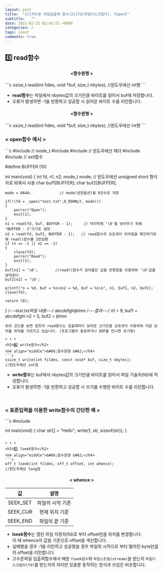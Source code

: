 ```yaml
---
layout: post
title:  "[C]저수준 파일입출력 함수(2)[fd(파일디스크립터), fopen]"
subtitle:   ""
date: 2021-02-21 02:45:51 +0900
categories: c
tags: inout
comments: true
---
```


<h2>5️⃣ read함수</h2>
<h4 align="middle">&#60;함수원형 &#62;</h4>
```c
ssize_t read(int fides, void *buf, size_t nbytes);
//윈도우에선 int형
```

* **read함수**는 파일에서 nbytes값의 크기만큼 바이트를 읽어서 buf에 저장합니다.
* 오류가 발생하면 -1을 반환하고 성공할 시 읽어온 바이트 수를 리턴합니다.

<h4 align="middle">&#60;함수원형 &#62;</h4>
```c
ssize_t read(int fides, void *buf, size_t nbytes);
//윈도우에선 int형
```
<br />
<h3 align="left">&#60; open함수 예시 &#62;</h3>
```c
#include <sys/stat.h>          // mode_t
#include <fcntl.h>
#include <unistd.h>            // 윈도우에선 <io.h>헤더
#include <stdio.h>
#include <stdlib.h>           // exit함수

#define BUFFER (10)

int main(void)
{
    int fd, n1, n2;
    mode_t mode;      // 윈도우에선 unsigned short 형식자로 바꿔서 사용
    char buf1[BUFFER];
    char buf2[BUFFER];

    mode = 0644;             // mode(권한옵션)을 8진수로 저장

    if(!(fd = _open("test.txt",O_RDONLY, mode)))
    {
        perror("Open");
        exit(1);
    }
    n1 = read(fd, buf, BUFFER - 1);     // 마지막에 '\0'을 넣어주기 위해 "BUFFER - 1"크기로 설정
    n2 = read(fd, buf2, BUFFER - 1);   // read함수의 오프셋이 이어짐을 확인하기위해 read()함수를 2번실행
    if (n == -1 || n2 == -1)
    {
        close(fd);
        perror("Read");
        exit(1);
    }
    buf[n1] = '\0';        //read()함수가 읽어들인 값을 반환함을 이용하여 '\0'값을 넣어준다
    buf2[n2] = '\0';
    
    printf("n = %d, buf = %s\nn2 = %d, buf = %s\n", n1, buf1, n2, buf2);
    close(fd);

    return (0);
}
/*---test.txt파일 내용---*/
abcdefghijklmn
/*---결과---*/
n1 = 9, buf1 = abcdefghi
n2 = 5, buf2 = jklmn
```
위의 코드를 보면 알듯이 read함수는 호출때마다 읽어온 크기만큼 오프셋이 이동하여 다음 읽어올 위치를 가르키고 있습니다. (프로그램이 종료하거나 EOF를 만나면 초기화)

* * *
<h2>6️⃣ write함수</h2>
<h4 align="middle">&#60;함수원형 &#62;</h4>
```c
ssize_t write(int fildes, const void* buf, size_t nbytes);
//윈도우에선 int형
```
* **write함수**는 buf에서 nbytes값의 크기만큼 바이트를 읽어서 파일 기술자(fd)에 작성합니다.
* 오류가 발생하면 -1을 반환하고 성공할 시 쓰기를 수행한 바이트 수를 리턴합니다.

<br />
<h3 align="left">&#60; 표준입력을 이용한 write함수의 간단한 예 &#62;</h3>
```c
#include <unistd.h>

int main(void)
{
    char str[] = "Hello";
    write(1, str, sizeof(str));
}
```

* * *
<h2>7️⃣ lseek함수</h2>
<h4 align="middle">&#60;함수원형 &#62;</h4>
```c
off_t lseek(int fildes, off_t offset, int whence);
//윈도우에선 long형
```
<h4 align="middle">&#60; whence &#62;</h4>

|값|설명|
|:--:|:--:|
|SEEK_SET|파일의 시작 기준|
|SEEK_CUR|현재 위치 기준|
|SEEK_END|파일의 끝 기준|

* **lseek함수**는 열린 파일 지정자(fd)로 부터 offset만큼 위치를 변경합니다.<br />이 때 whence의 값을 기준으로 offset을 계산합니다.
* 실패했을 경우 -1을 리턴하고 성공했을 경우 파일의 시작으로 부터 떨어진 byte만큼의 offset을 리턴합니다.
* 고수준파일 입출력함수에서 배운 `fseek함수`와 `파일스트림(stream)`을 받는지 `파일디스크립터(fd)`를 받는지의 차이만 있을뿐 동작하는 방식과 쓰임은 비슷합니다.